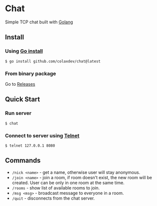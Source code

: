 # Chat

Simple TCP chat built with [Golang](https://go.dev)

## Install

### Using [Go install](https://go.dev/ref/mod#go-install)

```console
$ go install github.com/colaxdev/chat@latest
```

### From binary package

Go to [Releases](https://github.com/colaxdev/chat/releases)

## Quick Start

### Run server

```console
$ chat
```

### Connect to server using [Telnet](https://docs.microsoft.com/en-us/windows-server/administration/windows-commands/telnet)

```console
$ telnet 127.0.0.1 8080 
```

## Commands

- `/nick <name>` - get a name, otherwise user will stay anonymous.
- `/join <name>` - join a room, if room doesn't exist, the new room will be created. User can be only in one room at the same time.
- `/rooms` - show list of available rooms to join.
- `/msg <msg>` - broadcast message to everyone in a room.
- `/quit` - disconnects from the chat server.
